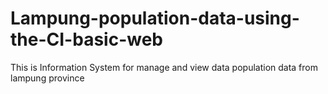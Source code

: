 # Lampung-population-data-using-the-CI-basic-web
This is Information System for manage and view data population data from lampung province

